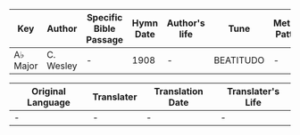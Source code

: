 Key | Author   | Specific Bible Passage     |Hymn Date |Author's life |Tune |Metrical Pattern   |Composer/Source
-- | --------- | ---------------------------|----------|--------------|-----|-------------------|-------------  
A♭ Major |C. Wesley |- |1908 |- |BEATITUDO |- |J. B. Dykes

Original Language | Translater | Translation Date   | Translater's Life  
----------------- | --------- | --------------------|-------------     
\- |- |- |-
